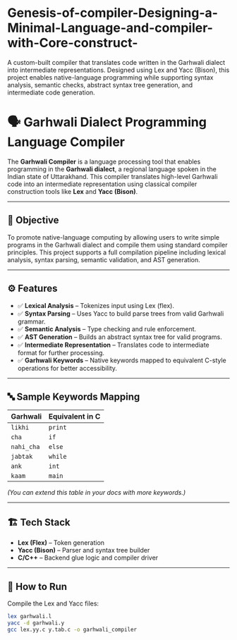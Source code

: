 # Genesis-of-compiler-Designing-a-Minimal-Language-and-compiler-with-Core-construct-
A custom-built compiler that translates code written in the Garhwali dialect into intermediate representations. Designed using Lex and Yacc (Bison), this project enables native-language programming while supporting syntax analysis, semantic checks, abstract syntax tree generation, and intermediate code generation.


# 🗣️ Garhwali Dialect Programming Language Compiler

The **Garhwali Compiler** is a language processing tool that enables programming in the **Garhwali dialect**, a regional language spoken in the Indian state of Uttarakhand. This compiler translates high-level Garhwali code into an intermediate representation using classical compiler construction tools like **Lex** and **Yacc (Bison)**.

---

## 🌟 Objective

To promote native-language computing by allowing users to write simple programs in the Garhwali dialect and compile them using standard compiler principles. This project supports a full compilation pipeline including lexical analysis, syntax parsing, semantic validation, and AST generation.

---

## ⚙️ Features

- ✅ **Lexical Analysis** – Tokenizes input using Lex (flex).
- ✅ **Syntax Parsing** – Uses Yacc to build parse trees from valid Garhwali grammar.
- ✅ **Semantic Analysis** – Type checking and rule enforcement.
- ✅ **AST Generation** – Builds an abstract syntax tree for valid programs.
- ✅ **Intermediate Representation** – Translates code to intermediate format for further processing.
- ✅ **Garhwali Keywords** – Native keywords mapped to equivalent C-style operations for better accessibility.

---

## 🔤 Sample Keywords Mapping

| Garhwali     | Equivalent in C |
|--------------|-----------------|
| `likhi`      | `print`         |
| `cha`        | `if`            |
| `nahi_cha`   | `else`          |
| `jabtak`     | `while`         |
| `ank`        | `int`           |
| `kaam`       | `main`          |

*(You can extend this table in your docs with more keywords.)*

---

## 🏗️ Tech Stack

- **Lex (Flex)** – Token generation
- **Yacc (Bison)** – Parser and syntax tree builder
- **C/C++** – Backend glue logic and compiler driver

---

## 🧪 How to Run

 Compile the Lex and Yacc files:
   ```bash
   lex garhwali.l
   yacc -d garhwali.y
   gcc lex.yy.c y.tab.c -o garhwali_compiler
